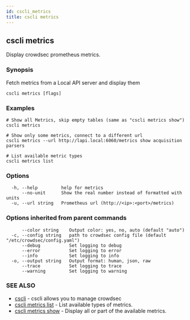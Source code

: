 ```yaml
---
id: cscli_metrics
title: cscli metrics
---
```

## cscli metrics

Display crowdsec prometheus metrics.

### Synopsis

Fetch metrics from a Local API server and display them

```
cscli metrics [flags]
```

### Examples

```
# Show all Metrics, skip empty tables (same as "cscli metrics show")
cscli metrics

# Show only some metrics, connect to a different url
cscli metrics --url http://lapi.local:6060/metrics show acquisition parsers

# List available metric types
cscli metrics list
```

### Options

```
  -h, --help         help for metrics
      --no-unit      Show the real number instead of formatted with units
  -u, --url string   Prometheus url (http://<ip>:<port>/metrics)
```

### Options inherited from parent commands

```
      --color string    Output color: yes, no, auto (default "auto")
  -c, --config string   path to crowdsec config file (default "/etc/crowdsec/config.yaml")
      --debug           Set logging to debug
      --error           Set logging to error
      --info            Set logging to info
  -o, --output string   Output format: human, json, raw
      --trace           Set logging to trace
      --warning         Set logging to warning
```

### SEE ALSO

* [cscli](/cscli/cscli.md)	 - cscli allows you to manage crowdsec
* [cscli metrics list](/cscli/cscli_metrics_list.md)	 - List available types of metrics.
* [cscli metrics show](/cscli/cscli_metrics_show.md)	 - Display all or part of the available metrics.

